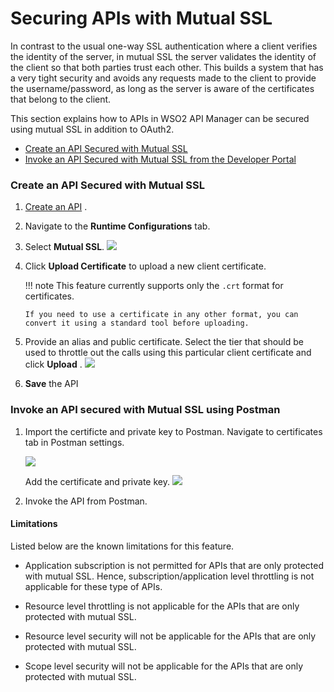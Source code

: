 # Securing APIs with Mutual SSL

In contrast to the usual one-way SSL authentication where a client verifies the identity of the server, in mutual SSL the server validates the identity of the client so that both parties trust each other. This builds a system that has a very tight security and avoids any requests made to the client to provide the username/password, as long as the server is aware of the certificates that belong to the client.

This section explains how to APIs in WSO2 API Manager can be secured using mutual SSL in addition to OAuth2.

-   [Create an API Secured with Mutual SSL](#SecuringAPIswithMutualSSL-CreateanAPISecuredwithMutualSSL)
-   [Invoke an API Secured with Mutual SSL from the Developer Portal](#SecuringAPIswithMutualSSL-InvokeanAPIsecuredwithMutualSSLfromtheDeveloperPortal)

### Create an API Secured with Mutual SSL

1.  [Create an API](/learn/design-api/create-api/create-a-rest-api) .
2.  Navigate to the **Runtime Configurations** tab.
3.  Select **Mutual SSL**.
    ![]({{base_path}}/assets/img/learn/enable-mutual-ssl.png)

4.  Click **Upload Certificate** to upload a new client certificate.
    
    !!! note
        This feature currently supports only the `.crt` format for certificates.

        If you need to use a certificate in any other format, you can convert it using a standard tool before uploading.




5.  Provide an alias and public certificate. Select the tier that should be used to throttle out the calls using this particular client certificate and click **Upload** .
    ![]({{base_path}}/assets/img/learn/upload-certificate.png)
    
6.  **Save** the API
    
### Invoke an API secured with Mutual SSL using Postman

1.  Import the certificte and private key to Postman. Navigate to certificates tab in Postman settings.
    
    ![]({{base_path}}/assets/img/learn/add-certificate-to-postman.png)
    
    Add the certificate and private key.
    ![]({{base_path}}/assets/img/learn/provide-crt-and-private-key.png)
    
2.  Invoke the API from Postman.

#### Limitations

Listed below are the known limitations for this feature.

-   Application subscription is not permitted for APIs that are only protected with mutual SSL. Hence, subscription/application level throttling is not applicable for these type of APIs.

-   Resource level throttling is not applicable for the APIs that are only protected with mutual SSL.

-   Resource level security will not be applicable for the APIs that are only protected with mutual SSL.

-   Scope level security will not be applicable for the APIs that are only protected with mutual SSL.
